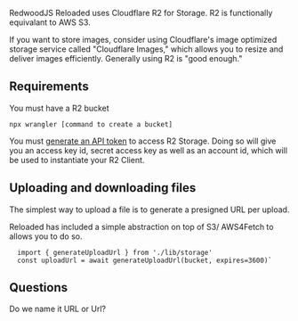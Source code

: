 RedwoodJS Reloaded uses Cloudflare R2 for Storage. R2 is functionally equivalant to AWS S3.


If you want to store images, consider using Cloudflare's image optimized storage service called "Cloudflare Images," which allows
you to resize and deliver images efficiently. Generally using R2 is "good enough."


## Requirements

You must have a R2 bucket
```terminal
npx wrangler [command to create a bucket]
```

You must [generate an API token](https://dash.cloudflare.com/?to=/:account/r2/api-tokens) to access R2 Storage.
Doing so will give you an access key id, secret access key as well as an account id, which will be used to instantiate your R2 Client.

## Uploading and downloading files

The simplest way to upload a file is to generate a presigned URL per upload.

Reloaded has included a simple abstraction on top of S3/ AWS4Fetch to allows you to do so.

```
  import { generateUploadUrl } from './lib/storage'
  const uploadUrl = await generateUploadUrl(bucket, expires=3600)`
```


## Questions

Do we name it URL or Url?

